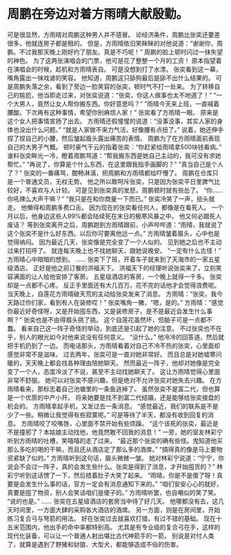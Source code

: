 # 周鹏在旁边对着方雨晴大献殷勤。
可是很显然，方雨晴对周鹏这种男人并不感冒。
论经济条件，周鹏比张奕还要差很多，他就连房子都是租的。
但是，方雨晴依旧笑眯眯的对他说道：“谢谢你，周鹏。不过我那天晚上刚好约了朋友。真是不巧呢！”
周鹏的脸上顿时闪过一抹失望的神色。
为了这两张演唱会的门票，他可是花了整整一个月的工资！
原本指望着在演唱会的时候，趁机和方雨晴表自。
可是没想到打了水漂。
张奕看到这一幕，嘴角露出一抹戏谑的笑容。
他知道，周鹏这只舔狗最后是舔不出什么结果的。
可是周鹏失落之余，看到了旁边一脸笑容的张奕，顿时气不打一处来。
为了转移自己的尴尬，他当即走过来，对张奕说道：“张奕，你这人做事也太不地道了！”
“一个大男人，竟然让女人帮你搬东西。你好意思吗？”
“雨晴今天来上班，一直喊着腰酸。下次再有这种事情，希望你别麻烦人家！”
张奕看了方雨晴一眼。
原来是这个女人把事情宣扬了出去。
方雨晴还假惺惺的说道：“没事没事，其实人家的身体也没出什么问题。”
“就是人家做不来力气活，好像腰有点扭了。”
说着，她还伸手捏了捏自己的小腰，然后皱起眉头露出痛苦的表情。
周鹏为了在方雨晴面前表现自己的大男子气概。
顿时豪气干云的指着张奕：“你赶紧给雨晴拿500块钱看病。”
谁料张奕眸光一冷，瞪着周鹏骂道：“帮我搬东西是她自己主动的，我可没有求她帮忙。”
“再说了，你算是个什么东西，在这里跟我指手画脚的？”
“真当自己是个人了？”
张奕的一番痛骂，酣畅淋漓，把周鹏和方雨晴都给吓懵了。
周鹏在仓库只是一个普通文员，无权无势。
他之所以敢呵斥张奕，只是因为张奕平日里脾气比较好，不喜欢与人计较。
可是见到张奕真的发怒，周鹏顿时就有些怂了。
“你……你吼辣么大声干嘛？”
“我只是在和你商量一下而已。”
张奕冷笑了一声，扭头就走。
他懒得和周鹏多费口舌。
因为现在的张奕看任何人，都像是在看死人。
一个月以后，他身边这些人99%都会陆续死在末日的极寒风暴之中。
他又何必跟死人废话？
等到张奕离开之后，周鹏跑到方雨晴跟前，小声哔哔道：“雨晴，我就说了这个张奕不是什么好东西。以后你可要离他远一点。”
方雨晴皱着眉头，心中也是觉得纳闷。
因为最近几天，张奕像是完全变了一个人似的。
见到她之后也不主动过来打招呼了。
就连每天晚上也不找她聊天，跟她说晚安。
“一定有什么古怪！”
方雨晴心中暗暗的想到。
……
张奕下了班，开着车子就来到了天海市的一家五星级酒店。
正好是他之前订餐的洪福天下。
洪福天下的经理听说张奕来了，立刻笑容满面的让人给他安排了客房。
五星级酒店的客房，一个晚上就得一千多。
张奕却是一点都不心疼。
反正手里面还有大几百万，花不完的话他才会觉得浪费呢。
当天晚上，自莲花方雨晴破天荒的主动给张奕发来了消息。
方雨晴：“张奕，我今天路过你们家，看到有人在装修哎！”
张奕嘴角一撇，“嗯，是的。”
方雨晴：“感觉你最近好奇怪呀，又是开始囤东西，又是装修房子。是不是最近会发生什么事啊？”
张奕也是不由得眉头挑了挑。
这个自莲花虽然坏，但脑子可是一点都不蠢。
看来自己这一阵子奇怪的举动，到底还是引起了她的注意。
不过张奕也不在乎，别人的眼光如今对他来说没有任何意义。
“没什么。”
他冷冷的回答道，然后就把手机扔到了一边。
而电话那头，方雨晴看着对自己不冷不热的张奕，心里面却感觉非常不是滋味。
过去两年，张奕可是一直对她非常好。
而且总是对她嘘寒问暖的，天天晚上都会找各种理由陪她聊天。
然而最近一阵子，他却对她像是完全变了一个人，态度冷淡了不说，甚至不主动找她聊天了。
这让方雨晴觉得心里面非常不舒服。
她可以对张奕不感兴趣，但是绝对不允许张奕对她失去兴趣。
在方雨晴看来，那标志着自己池塘里的一条鱼逃掉了。
虽然张奕不是富二代，但也算是一个优质的中产小开。
将来她要是找不到富二代结婚，还是能够给张奕接盘的机会的。
方雨晴拿起手机，又发过去一条消息。
“感觉最近，我们的联系是不是少了一些。稍微让我觉得有些寂寞呢。”
可是等待了半天，都没有收到回复的消息。
方雨晴咬了咬嘴唇，心里面不禁开始有些烦躁。
“这个该死的张奕，最近是不是撞邪了？本姑娘主动找他，他竟然敢不回我的消息！”
一旁，她的室友林彩宁听到方雨晴的吐槽，笑嘻嘻的走了过来。
“最近那个张奕的确有些怪。鬼知道他买那么多吃的喝的干嘛，而且还从酒店定了那么多的酒席。”
“搞得真的像是马上要物资紧缺了似的。”
方雨晴听到这句话，眉头微微一皱。
她对林彩宁说道：“宁宁，你说会不会过一阵子，真的会发生些什么。张奕是得到了消息，才开始囤货的？”
林彩宁听到这话愣了一下，然后捂着肚子大笑了起来。
“雨晴，你是不是傻了呀！真要是会发生什么事的话，官方一定会有消息通知下来的。”
“咱们安安心心的就好，真要是囤了物资，别人会笑话咱们是傻子的。”
方雨晴听罢，也自嘲似的笑了笑。
“说的也是。”
……
张奕在五星级酒店的套房当中待了好几天。
他哪都没有去，这几天时间里，一方面大肆的采购各大酒店的酒席。
另一方面，则是在房间里，开始练习复合弓与弩箭的用法。
好在张奕过去就喜欢打猎，有过不错的基础。
现在十五米范围内，他出手的命中率都特别高。
尤其是有专业级的复合弓在手，这样的现代化装备，可以让一个普通人射出堪比古代神箭手的一箭。
别说是对付人类了，就算是遇到了野猪和豺狼、大型犬，都能够造成不俗的伤害。

